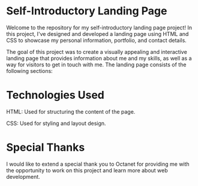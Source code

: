 # Self-Introductory Landing Page 
Welcome to the repository for my self-introductory landing page project! In this project, I've designed and developed a landing page using HTML and CSS to showcase my personal information, portfolio, and contact details.

The goal of this project was to create a visually appealing and interactive landing page that provides information about me and my skills, as well as a way for visitors to get in touch with me. The landing page consists of the following sections:

# Technologies Used

HTML: Used for structuring the content of the page.

CSS: Used for styling and layout design.

# Special Thanks

I would like to extend a special thank you to Octanet for providing me with the opportunity to work on this project and learn more about web development.

